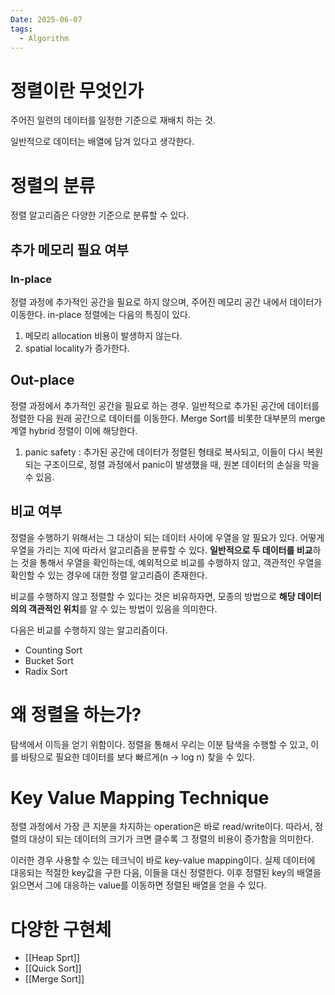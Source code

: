 ```yaml
---
Date: 2025-06-07
tags:
  - Algorithm
---
```

# 정렬이란 무엇인가
주어진 일련의 데이터를 일정한 기준으로 재배치 하는 것.

일반적으로 데이터는  배열에 담겨 있다고 생각한다.
# 정렬의 분류
정렬 알고리즘은 다양한 기준으로 분류할 수 있다.
## 추가 메모리 필요 여부
### In-place
정렬 과정에 추가적인 공간을 필요로 하지 않으며, 주어진 메모리 공간 내에서 데이터가 이동한다. in-place 정렬에는 다음의 특징이 있다.
1. 메모리 allocation 비용이 발생하지 않는다.
2. spatial locality가 증가한다.
## Out-place
정렬 과정에서 추가적인 공간을 필요로 하는 경우. 일반적으로 추가된 공간에 데이터를 정렬한 다음 원래 공간으로 데이터를 이동한다. Merge Sort를 비롯한 대부분의 merge계열 hybrid 정렬이 이에 해당한다.
1. panic safety : 추가된 공간에 데이터가 정렬된 형태로 복사되고, 이들이 다시 복원되는 구조이므로, 정렬 과정에서 panic이 발생했을 때, 원본 데이터의 손실을 막을 수 있음.
## 비교 여부
정렬을 수행하기 위해서는 그 대상이 되는 데이터 사이에 우열을 알 필요가 있다. 어떻게 우열을 가리는 지에 따라서 알고리즘을 분류할 수 있다. **일반적으로 두 데이터를 비교**하는 것을 통해서 우열을 확인하는데, 예외적으로 비교를 수행하지 않고, 객관적인 우열을 확인할 수 있는 경우에 대한 정렬 알고리즘이 존재한다.

비교를 수행하지 않고 정렬할 수 있다는 것은 비유하자면, 모종의 방법으로 **해당 데이터의의 객관적인 위치**를 알 수 있는 방법이 있음을 의미한다. 

다음은 비교를 수행하지 않는 알고리즘이다.
- Counting Sort
- Bucket Sort
- Radix Sort
# 왜 정렬을 하는가?
탐색에서 이득을 얻기 위함이다.  정렬을 통해서 우리는 이분 탐색을 수행할 수 있고, 이를 바탕으로 필요한 데이터를 보다 빠르게(n -> log n) 찾을 수 있다. 
# Key Value Mapping Technique
정렬 과정에서 가장 큰 지분을 차지하는 operation은 바로 read/write이다. 따라서, 정렬의 대상이 되는 데이터의 크기가 크면 클수록 그 정렬의 비용이 증가함을 의미한다.

이러한 경우 사용할 수 있는 테크닉이 바로 key-value mapping이다. 실제 데이터에 대응되는 적절한 key값을 구한 다음, 이들을 대신 정렬한다. 이후 정렬된 key의 배열을 읽으면서 그에 대응하는 value를 이동하면 정렬된 배열을 얻을 수 있다.
# 다양한 구현체
- [[Heap Sprt]]
- [[Quick Sort]]
- [[Merge Sort]]
